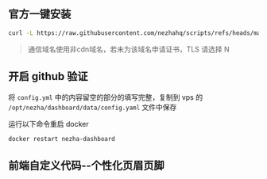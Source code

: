 ## 官方一键安装

```bash
curl -L https://raw.githubusercontent.com/nezhahq/scripts/refs/heads/main/install.sh -o nezha.sh && chmod +x nezha.sh && sudo ./nezha.sh
```

> 通信域名使用非cdn域名，若未为该域名申请证书，TLS 请选择 N

## 开启 github 验证

将 `config.yml` 中的内容留空的部分的填写完整，复制到 vps 的 `/opt/nezha/dashboard/data/config.yaml` 文件中保存

运行以下命令重启 docker

```bash
docker restart nezha-dashboard
```

## 前端自定义代码--个性化页眉页脚
